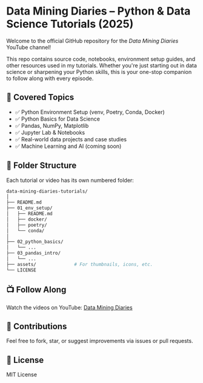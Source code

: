 # Data Mining Diaries – Python & Data Science Tutorials (2025)

Welcome to the official GitHub repository for the *Data Mining Diaries* YouTube channel!

This repo contains source code, notebooks, environment setup guides, and other resources used in my tutorials. Whether you're just starting out in data science or sharpening your Python skills, this is your one-stop companion to follow along with every episode.

## 🔧 Covered Topics

- ✅ Python Environment Setup (venv, Poetry, Conda, Docker)
- ✅ Python Basics for Data Science
- ✅ Pandas, NumPy, Matplotlib
- ✅ Jupyter Lab & Notebooks
- ✅ Real-world data projects and case studies
- ✅ Machine Learning and AI (coming soon)

## 📁 Folder Structure

Each tutorial or video has its own numbered folder:
```bash
data-mining-diaries-tutorials/
│
├── README.md
├── 01_env_setup/
│   ├── README.md
│   ├── docker/
│   ├── poetry/
│   └── conda/
│
├── 02_python_basics/
│   └── ...
├── 03_pandas_intro/
│   └── ...
├── assets/              # For thumbnails, icons, etc.
└── LICENSE


```
## 📺 Follow Along

Watch the videos on YouTube: [Data Mining Diaries](https://www.youtube.com/@yourchannel)

## 🤝 Contributions

Feel free to fork, star, or suggest improvements via issues or pull requests.

## 📜 License

MIT License

